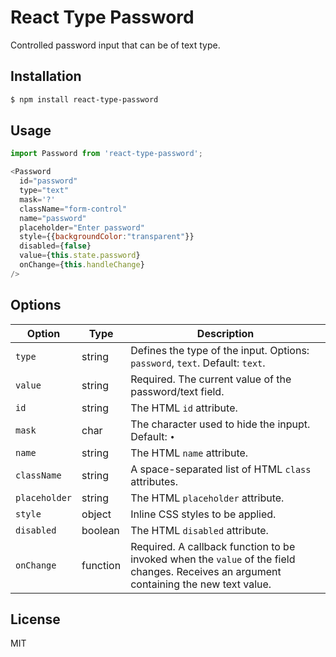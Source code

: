 # React Type Password

Controlled password input that can be of text type.


## Installation

```sh
$ npm install react-type-password
```

## Usage

```js
import Password from 'react-type-password';
```

```js
<Password
  id="password"
  type="text"
  mask='?'
  className="form-control"
  name="password"
  placeholder="Enter password"
  style={{backgroundColor:"transparent"}}
  disabled={false}
  value={this.state.password}
  onChange={this.handleChange}
/>
```

## Options

| Option        | Type      | Description                                                   |
|---------------|-----------|---------------------------------------------------------------|
| `type`        | string    | Defines the type of the input. Options: `password`, `text`. Default: `text`.  |
| `value`       | string    | Required. The current value of the password/text field.       |
| `id`          | string    | The HTML `id` attribute.                                      |
| `mask`        | char      | The character used to hide the inpupt. Default: `•`           |
| `name`        | string    | The HTML `name` attribute.                                    |
| `className`   | string    | A space-separated list of HTML `class` attributes.            |
| `placeholder` | string    | The HTML `placeholder` attribute.                             |
| `style`       | object    | Inline CSS styles to be applied.                              |
| `disabled`    | boolean   | The HTML `disabled` attribute.                                |
| `onChange`    | function  | Required. A callback function to be invoked when the `value` of the field changes. Receives an argument containing the new text value.  |




## License

MIT
